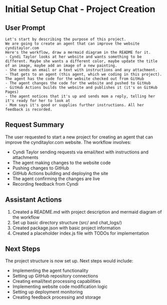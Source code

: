 # Initial Setup Chat - Project Creation

## User Prompt

```
Let's start by describing the purpose of this project.
We are going to create an agent that can improve the website cynditaylor.com
Here's the workflow, draw a mermaid diagram in the README for it.
- Cyndi Taylor looks at her website and wants something to be different. Maybe she wants a different color, maybe update the title of an image, maybe add an image of a new painting.
- She sends an email or a text with instructions and any attachment.
- That gets to an agent (this agent, which we coding in this project). The agent has the code for the website checked out from GitHub
- The agent changes the code for the website and pushed to GitHub
- GitHub Actions builds the website and publishes it (it's on GitHub Pages)
- the agent notices that it's up and sends mom a reply, telling her it's ready for her to look at
- Mom says it's good or supplies further instructions. All her feedback is recorded.
```

## Request Summary

The user requested to start a new project for creating an agent that can improve the cynditaylor.com website. The workflow involves:

- Cyndi Taylor sending requests via email/text with instructions and attachments
- The agent making changes to the website code
- Pushing changes to GitHub
- GitHub Actions building and deploying the site
- The agent confirming the changes are live
- Recording feedback from Cyndi

## Assistant Actions

1. Created a README.md with project description and mermaid diagram of the workflow
2. Set up basic directory structure (src/ and chat_logs/)
3. Created package.json with basic project information
4. Created a placeholder index.js file with TODOs for implementation

## Next Steps

The project structure is now set up. Next steps would include:

- Implementing the agent functionality
- Setting up GitHub repository connections
- Creating email/text processing capabilities
- Implementing website code modification logic
- Setting up deployment monitoring
- Creating feedback processing and storage
